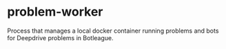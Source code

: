 # problem-worker

Process that manages a local docker container running problems and bots for Deepdrive problems in Botleague.
